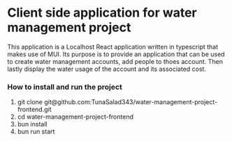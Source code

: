 <h1>Client side application for water management project</h1>
<p>This application is a Localhost React application written in typescript that makes use of MUI. Its purpose is to provide an application that can be used to create water management accounts, add people to thoes account. Then lastly display the water usage of the account and its associated cost. </p>
<h3>How to install and run the project</h3>
<ol>
  <li>git clone git@github.com:TunaSalad343/water-management-project-frontend.git</li>
  <li>cd water-management-project-frontend</li>
  <li>bun install</li>
  <li>bun run start</li>
</ol>
